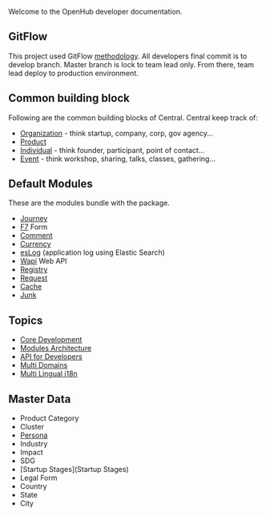 Welcome to the OpenHub developer documentation.

## GitFlow
This project used GitFlow [methodology](https://datasift.github.io/gitflow/IntroducingGitFlow.html). All developers final commit is to develop branch. Master branch is lock to team lead only. From there, team lead deploy to production environment.


## Common building block
Following are the common building blocks of Central. Central keep track of:

  * [Organization](Organization) - think startup, company, corp, gov agency...
  * [Product](Product)
  * [Individual](Individual) - think founder, participant, point of contact...
  * [Event](Event) - think workshop, sharing, talks, classes, gathering...

## Default Modules
These are the modules bundle with the package.
  * [Journey](Journey)
  * [F7](F7) Form
  * [Comment](Comment)
  * [Currency](Currency)
  * [esLog](esLog) (application log using Elastic Search)
  * [Wapi](WAPI) Web API
  * [Registry](Registry)
  * [Request](Request)
  * [Cache](Cache)
  * [Junk](Junk)

## Topics
* [Core Development](Core%20Development)
* [Modules Architecture](Modules%20Architecture)
* [API for Developers](API4Developers)
* [Multi Domains](Multi%20Domains)
* [Multi Lingual i18n](i18n)


## Master Data

  * Product Category
  * Cluster
  * [Persona](Persona)
  * Industry
  * Impact
  * SDG
  * [Startup Stages](Startup Stages)
  * Legal Form
  * Country
  * State
  * City

